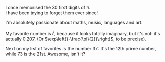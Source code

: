 
I once memorised the 30 first digits of $\pi$.   
I have been trying to forget them ever since!

I'm absolutely passionate about maths, music, languages and art.  

My favorite number is $i^i$, because it looks totally imaginary, but it's not: it's actually 0.207. (Or $\exp\left({-\frac{\pi}{2}}\right)$, to be precise).

Next on my list of favorites is the number 37: It's the 12th prime number, while 73 is the 21st. Awesome, isn't it?
